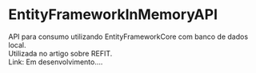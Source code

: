 # EntityFrameworkInMemoryAPI
API para consumo utilizando EntityFrameworkCore com banco de dados local. <br>Utilizada no artigo sobre REFIT. <br>Link: Em desenvolvimento....
